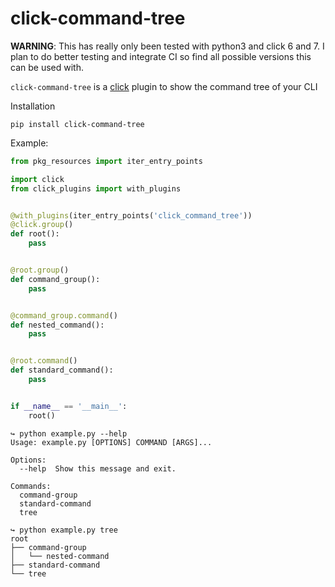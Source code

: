 click-command-tree
==================

**WARNING**: This has really only been tested with python3 and click 6 and 7. I plan to do better testing and integrate CI so find all
possible versions this can be used with.

`click-command-tree` is a [click](https://github.com/pallets/click) plugin to show the command tree of your CLI

Installation

```
pip install click-command-tree
```

Example:

```python
from pkg_resources import iter_entry_points

import click
from click_plugins import with_plugins


@with_plugins(iter_entry_points('click_command_tree'))
@click.group()
def root():
    pass


@root.group()
def command_group():
    pass


@command_group.command()
def nested_command():
    pass


@root.command()
def standard_command():
    pass


if __name__ == '__main__':
    root()

```

```
↪ python example.py --help
Usage: example.py [OPTIONS] COMMAND [ARGS]...

Options:
  --help  Show this message and exit.

Commands:
  command-group
  standard-command
  tree

↪ python example.py tree
root
├── command-group
│   └── nested-command
├── standard-command
└── tree

```
